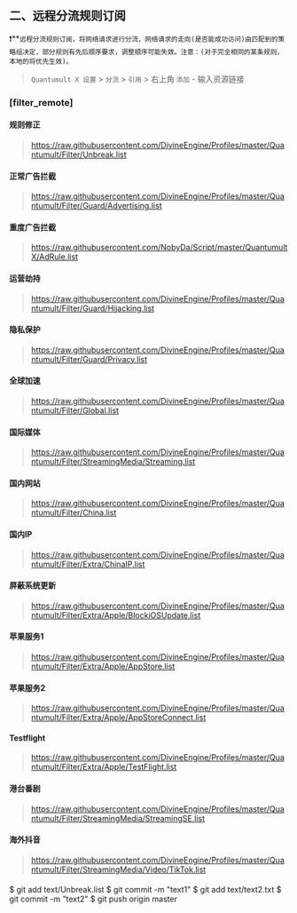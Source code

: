 

## 二、远程分流规则订阅

❗️**`远程分流规则订阅，将网络请求进行分流，网络请求的走向(是否能成功访问)由匹配到的策略组决定，部分规则有先后顺序要求，调整顺序可能失效。注意：(对于完全相同的某条规则，本地的将优先生效)。`
> `Quantumult X 设置` > `分流` > `引用` > 右上角 `添加` - 输入资源链接
### [filter_remote]

#### 规则修正

> https://raw.githubusercontent.com/DivineEngine/Profiles/master/Quantumult/Filter/Unbreak.list
>

#### 正常广告拦截

> https://raw.githubusercontent.com/DivineEngine/Profiles/master/Quantumult/Filter/Guard/Advertising.list
>

#### 重度广告拦截

> https://raw.githubusercontent.com/NobyDa/Script/master/QuantumultX/AdRule.list
>

#### 运营劫持

> https://raw.githubusercontent.com/DivineEngine/Profiles/master/Quantumult/Filter/Guard/Hijacking.list
>

#### 隐私保护

> https://raw.githubusercontent.com/DivineEngine/Profiles/master/Quantumult/Filter/Guard/Privacy.list
>

#### 全球加速

> https://raw.githubusercontent.com/DivineEngine/Profiles/master/Quantumult/Filter/Global.list
>

#### 国际媒体

> https://raw.githubusercontent.com/DivineEngine/Profiles/master/Quantumult/Filter/StreamingMedia/Streaming.list
>

#### 国内网站

> https://raw.githubusercontent.com/DivineEngine/Profiles/master/Quantumult/Filter/China.list
>

#### 国内IP

> https://raw.githubusercontent.com/DivineEngine/Profiles/master/Quantumult/Filter/Extra/ChinaIP.list
>

#### 屏蔽系统更新

> https://raw.githubusercontent.com/DivineEngine/Profiles/master/Quantumult/Filter/Extra/Apple/BlockiOSUpdate.list
>

#### 苹果服务1

> https://raw.githubusercontent.com/DivineEngine/Profiles/master/Quantumult/Filter/Extra/Apple/AppStore.list
>

#### 苹果服务2

> https://raw.githubusercontent.com/DivineEngine/Profiles/master/Quantumult/Filter/Extra/Apple/AppStoreConnect.list
>

#### Testflight

> https://raw.githubusercontent.com/DivineEngine/Profiles/master/Quantumult/Filter/Extra/Apple/TestFlight.list
>

#### 港台番剧

> https://raw.githubusercontent.com/DivineEngine/Profiles/master/Quantumult/Filter/StreamingMedia/StreamingSE.list
>

#### 海外抖音

> https://raw.githubusercontent.com/DivineEngine/Profiles/master/Quantumult/Filter/StreamingMedia/Video/TikTok.list
>


#### 

> 
>

#### 

> 
>

#### 

> 
>

#### 

> 
>


$ git add text/Unbreak.list
$ git commit -m "text1"
$ git add text/text2.txt
$ git commit -m "text2"
$ git push origin master





















